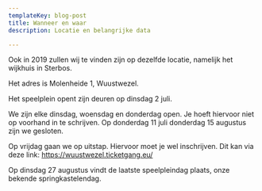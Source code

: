 ```yaml
---
templateKey: blog-post
title: Wanneer en waar
description: Locatie en belangrijke data

---
```

Ook in 2019 zullen wij te vinden zijn op dezelfde locatie, namelijk het wijkhuis in Sterbos.

Het adres is Molenheide 1, Wuustwezel.



Het speelplein opent zijn deuren op dinsdag 2 juli.

We zijn elke dinsdag, woensdag en donderdag open. Je hoeft hiervoor niet op voorhand in te schrijven. Op donderdag 11 juli donderdag 15 augustus zijn we gesloten.

Op vrijdag gaan we op uitstap. Hiervoor moet je wel inschrijven. Dit kan via deze link: <https://wuustwezel.ticketgang.eu/>

Op dinsdag 27 augustus vindt de laatste speelpleindag plaats, onze bekende springkastelendag.
